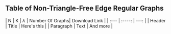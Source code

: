 ## Table of Non-Triangle-Free Edge Regular Graphs

| N | K | $\lambda$ | Number Of Graphs| Download Link |
| :---        |    :----:   |          ---: |
| Header      | Title       | Here's this   |
| Paragraph   | Text        | And more      |
